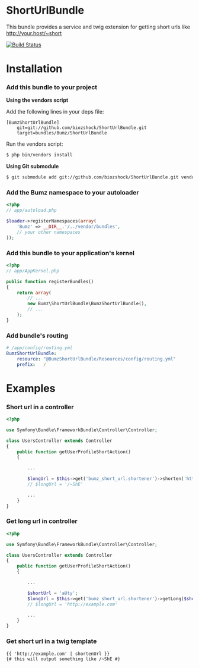ShortUrlBundle
============

This bundle provides a service and twig extension for getting short urls like http://your.host/~short

[![Build Status](https://travis-ci.org/biozshock/ShortUrlBundle.png)](https://travis-ci.org/biozshock/ShortUrlBundle)

Installation
============

### Add this bundle to your project

**Using the vendors script**

Add the following lines in your deps file:

    [BumzShortUrlBundle]
        git=git://github.com/biozshock/ShortUrlBundle.git
        target=bundles/Bumz/ShortUrlBundle

Run the vendors script:

```bash
$ php bin/vendors install
```

**Using Git submodule**

```bash
$ git submodule add git://github.com/biozshock/ShortUrlBundle.git vendor/bundles/Bumz/ShortUrlBundle
```

### Add the Bumz namespace to your autoloader

```php
<?php
// app/autoload.php

$loader->registerNamespaces(array(
    'Bumz' => __DIR__.'/../vendor/bundles',
    // your other namespaces
));
```

### Add this bundle to your application's kernel

```php
<?php
// app/AppKernel.php

public function registerBundles()
{
    return array(
        // ...
        new Bumz\ShortUrlBundle\BumzShortUrlBundle(),
        // ...
    );
}
```
### Add bundle's routing

```yaml
# /app/config/routing.yml
BumzShortUrlBundle:
    resource: "@BumzShortUrlBundle/Resources/config/routing.yml"
    prefix:   /
```

Examples
========

### Short url in a controller

```php
<?php

use Symfony\Bundle\FrameworkBundle\Controller\Controller;

class UsersController extends Controller
{
    public function getUserProfileShortAction()
    {

        ...

        $longUrl = $this->get('bumz_short_url.shortener')->shorten('http://example.com');
        // $longUrl = '/~ShE'

        ...
    }
}
```

### Get long url in controller

```php
<?php

use Symfony\Bundle\FrameworkBundle\Controller\Controller;

class UsersController extends Controller
{
    public function getUserProfileShortAction()
    {

        ...

        $shortUrl = 'aUty';
        $longUrl = $this->get('bumz_short_url.shortener')->getLong($shortUrl);
        // $longUrl = 'http://example.com'

        ...
    }
}
```

### Get short url in a twig template

```twig
{{ 'http://example.com' | shortenUrl }}
{# this will output something like /~ShE #}
```

